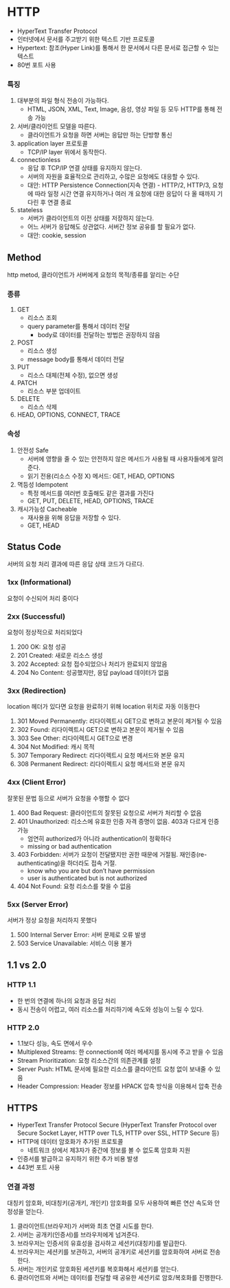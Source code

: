 # HTTP

- HyperText Transfer Protocol
- 인터넷에서 문서를 주고받기 위한 텍스트 기반 프로토콜
- Hypertext: 참조(Hyper Link)를 통해서 한 문서에서 다른 문서로 접근할 수 있는 텍스트
- 80번 포트 사용

### 특징

1. 대부분의 파일 형식 전송이 가능하다.
    - HTML, JSON, XML, Text, Image, 음성, 영상 파일 등 모두 HTTP를 통해 전송 가능
2. 서버/클라이언트 모델을 따른다.
    - 클라이언트가 요청을 하면 서버는 응답만 하는 단방향 통신
3. application layer 프로토콜
    - TCP/IP layer 위에서 동작한다.
4. connectionless
    - 응답 후 TCP/IP 연결 상태를 유지하지 않는다.
    - 서버의 자원을 효율적으로 관리하고, 수많은 요청에도 대응할 수 있다.
    - 대안: HTTP Persistence Connection(지속 연결) - HTTP/2, HTTP/3, 요청에 따라 일정 시간 연결 유지하거나 여러 개 요청에 대한 응답이 다 올 때까지 기다린 후 연결 종료
5. stateless
    - 서버가 클라이언트의 이전 상태를 저장하지 않는다.
    - 어느 서버가 응답해도 상관없다. 서버간 정보 공유를 할 필요가 없다.
    - 대안: cookie, session

## Method

http metod, 클라이언트가 서버에게 요청의 목적/종류를 알리는 수단

### 종류

1. GET
    - 리소스 조회
    - query parameter를 통해서 데이터 전달
        - body로 데이터를 전달하는 방법은 권장하지 않음
2. POST
    - 리소스 생성
    - message body를 통해서 데이터 전달
3. PUT
    - 리소스 대체(전체 수정), 없으면 생성
4. PATCH
    - 리소스 부분 업데이트
5. DELETE
    - 리소스 삭제
6. HEAD, OPTIONS, CONNECT, TRACE

### 속성

1. 안전성 Safe
    - 서버에 영향을 줄 수 있는 안전하지 않은 메서드가 사용될 때 사용자들에게 알려준다.
    - 읽기 전용(리소스 수정 X) 메서드: GET, HEAD, OPTIONS
2. 멱등성 Idempotent
    - 특정 메서드를 여러번 호출해도 같은 결과를 가진다
    - GET, PUT, DELETE, HEAD, OPTIONS, TRACE
3. 캐시가능성 Cacheable
    - 재사용을 위해 응답을 저장할 수 있다.
    - GET, HEAD

## Status Code

서버의 요청 처리 결과에 따른 응답 상태 코드가 다르다.

### 1xx (Informational)

요청이 수신되어 처리 중이다

### 2xx (Successful)

요청이 정상적으로 처리되었다

1. 200 OK: 요청 성공
2. 201 Created: 새로운 리소스 생성
3. 202 Accepted: 요청 접수되었으나 처리가 완료되지 않았음
4. 204 No Content: 성공했지만, 응답 payload 데이터가 없음

### 3xx (Redirection)

location 헤더가 있다면 요청을 완료하기 위해 location 위치로 자동 이동한다

1. 301 Moved Permanently: 리다이렉트시 GET으로 변하고 본문이 제거될 수 있음
2. 302 Found: 리다이렉트시 GET으로 변하고 본문이 제거될 수 있음
3. 303 See Other: 리다이렉트시 GET으로 변경
4. 304 Not Modified: 캐시 목적
5. 307 Temporary Redirect: 리다이렉트시 요청 메서드와 본문 유지
6. 308 Permanent Redirect: 리다이렉트시 요청 메서드와 본문 유지

### 4xx (Client Error)

잘못된 문법 등으로 서버가 요청을 수행할 수 없다

1. 400 Bad Request: 클라이언트의 잘못된 요청으로 서버가 처리할 수 없음
2. 401 Unauthorized: 리소스에 유효한 인증 자격 증명이 없음. 403과 다르게 인증 가능
    - 엄연히 authorized가 아니라 authentication이 정확하다
    - missing or bad authentication
3. 403 Forbidden: 서버가 요청이 전달됐지만 권한 때문에 거절됨. 재인증(re-authenticating)을 하더라도 접속 거절.
    - know who you are but don’t have permission
    - user is authenticated but is not authorized
4. 404 Not Found: 요청 리소스를 찾을 수 없음

### 5xx (Server Error)

서버가 정상 요청을 처리하지 못했다

1. 500 Internal Server Error: 서버 문제로 오류 발생
2. 503 Service Unavailable: 서비스 이용 불가

## 1.1 vs 2.0

### HTTP 1.1

- 한 번의 연결에 하나의 요청과 응답 처리
- 동시 전송이 어렵고, 여러 리소스를 처리하기에 속도와 성능이 느릴 수 있다.

### HTTP 2.0

- 1.1보다 성능, 속도 면에서 우수
- Multiplexed Streams: 한 connection에 여러 메세지를 동시에 주고 받을 수 있음
- Stream Prioritization: 요청 리소스간의 의존관계를 설정
- Server Push: HTML 문서에 필요한 리소스를 클라이언트 요청 없이 보내줄 수 있음
- Header Compression: Header 정보를 HPACK 압축 방식을 이용해서 압축 전송

## HTTPS

- HyperText Transfer Protocol Secure (HyperText Transfer Protocol over Secure Socket Layer, HTTP over TLS, HTTP over SSL, HTTP Secure 등)
- HTTP에 데이터 암호화가 추가된 프로토콜
    - 네트워크 상에서 제3자가 중간에 정보를 볼 수 없도록 암호화 지원
- 인증서를 발급하고 유지하기 위한 추가 비용 발생
- 443번 포트 사용

### 연결 과정

대칭키 암호화, 비대칭키(공개키, 개인키) 암호화를 모두 사용하여 빠른 연산 속도와 안정성을 얻는다.

1. 클라이언트(브라우저)가 서버와 최초 연결 시도를 한다.
2. 서버는 공개키(인증서)를 브라우저에게 넘겨준다.
3. 브라우저는 인증서의 유효성을 검사하고 세션키(대칭키)를 발급한다.
4. 브라우저는 세션키를 보관하고, 서버의 공개키로 세션키를 암호화하여 서버로 전송한다.
5. 서버는 개인키로 암호화된 세션키를 복호화해서 세션키를 얻는다.
6. 클라이언트와 서버는 데이터를 전달할 때 공유한 세션키로 암호/복호화를 진행한다.
